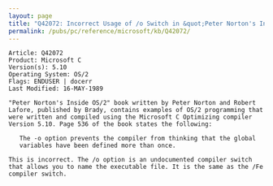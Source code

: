 ```yaml
---
layout: page
title: "Q42072: Incorrect Usage of /o Switch in &quot;Peter Norton's Inside OS/2&quot;"
permalink: /pubs/pc/reference/microsoft/kb/Q42072/
---
```


	Article: Q42072
	Product: Microsoft C
	Version(s): 5.10
	Operating System: OS/2
	Flags: ENDUSER | docerr
	Last Modified: 16-MAY-1989
	
	"Peter Norton's Inside OS/2" book written by Peter Norton and Robert
	Lafore, published by Brady, contains examples of OS/2 programming that
	were written and compiled using the Microsoft C Optimizing compiler
	Version 5.10. Page 536 of the book states the following:
	
	   The -o option prevents the compiler from thinking that the global
	   variables have been defined more than once.
	
	This is incorrect. The /o option is an undocumented compiler switch
	that allows you to name the executable file. It is the same as the /Fe
	compiler switch.
